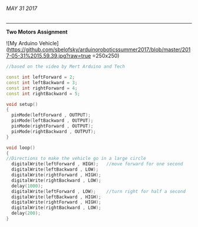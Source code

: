 ###### MAY 31 2017
___

**Two Motors Assignment**

![My Arduino Vehicle](https://github.com/sbelofsky/arduinoroboticssummer2017/blob/master/2017-05-31%2015.59.39.jpg?raw=true =250x250)

```c++
//based on the video by Mert Arduino and Tech

const int leftForward = 2;
const int leftBackward = 3;
const int rightForward = 4;
const int rightBackward = 5;

void setup() 
{
  pinMode(leftForward , OUTPUT);
  pinMode(leftBackward , OUTPUT);
  pinMode(rightForward , OUTPUT);
  pinMode(rightBackward , OUTPUT);
}

void loop()
{
//Directions to make the vehicle go in a large circle
  digitalWrite(leftForward , HIGH);   //move forward for one second
  digitalWrite(leftBackward , LOW);
  digitalWrite(rightForward , HIGH);
  digitalWrite(rightBackward , LOW);
  delay(1000);
  digitalWrite(leftForward , LOW);    //turn right for half a second
  digitalWrite(leftBackward , HIGH);
  digitalWrite(rightForward , HIGH);
  digitalWrite(rightBackward , LOW);
  delay(200);
}
```
